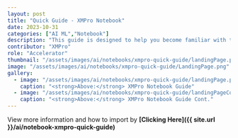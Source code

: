 ```yaml
---
layout: post
title: "Quick Guide - XMPro Notebook"
date: 2023-10-31
categories: ["AI ML","Notebook"]
description: "This guide is designed to help you become familiar with the essential features of the XMPro Notebook and provide you with the necessary knowledge to start configuring AI solutions within the platform."
contributor: "XMPro"
role: "Accelerator"
thumbnail: "/assets/images/ai/notebooks/xmpro-quick-guide/landingPage.png"
image: "/assets/images/ai/notebooks/xmpro-quick-guide/LandingPage.png"
gallery:
  - image: "/assets/images/ai/notebooks/xmpro-quick-guide/landingPage.png"
    caption: "<strong>Above:</strong> XMPro Notebook Guide"
  - image: "/assets/images/ai/notebooks/xmpro-quick-guide/landingPageCont.png"
    caption: "<strong>Above:</strong> XMPro Notebook Guide Cont."
---
```


View more information and how to import by <strong>[Clicking Here]({{ site.url }}/ai/notebook-xmpro-quick-guide)</strong>